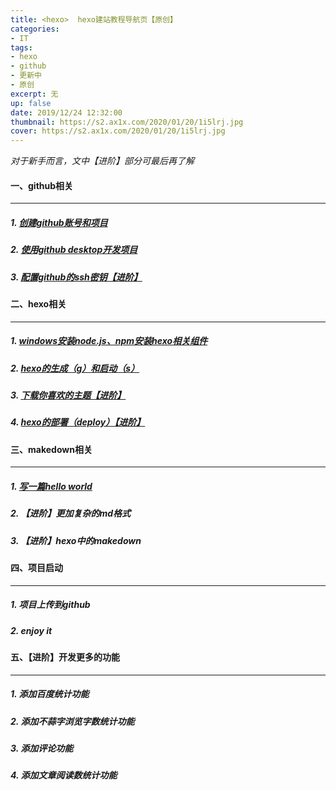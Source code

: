```yaml
---
title: <hexo>  hexo建站教程导航页【原创】
categories:
- IT
tags: 
- hexo
- github
- 更新中
- 原创
excerpt: 无
up: false
date: 2019/12/24 12:32:00
thumbnail: https://s2.ax1x.com/2020/01/20/1i5lrj.jpg
cover: https://s2.ax1x.com/2020/01/20/1i5lrj.jpg
---
```


*对于新手而言，文中【进阶】部分可最后再了解*

#### 一、github相关
---

##### 1. [创建github账号和项目](../1.1)

##### 2. [使用github desktop开发项目](../1.2)

##### 3. [配置github的ssh密钥【进阶】](../1.3)

#### 二、hexo相关
---

##### 1. [windows安装node.js、npm安装hexo相关组件](../2.1)

##### 2. [hexo的生成（g）和启动（s）](../2.2)

##### 3. [下载你喜欢的主题【进阶】](../2.3)

##### 4. [hexo的部署（deploy）【进阶】](../2.4)

#### 三、makedown相关
---

##### 1. [写一篇hello world](../3.1)

##### 2. 【进阶】更加复杂的md格式

##### 3. 【进阶】hexo中的makedown

#### 四、项目启动
---

##### 1. 项目上传到github

##### 2. enjoy it

#### 五、【进阶】开发更多的功能
---

##### 1. 添加百度统计功能

##### 2. 添加不蒜字浏览字数统计功能

##### 3. 添加评论功能

##### 4. 添加文章阅读数统计功能

